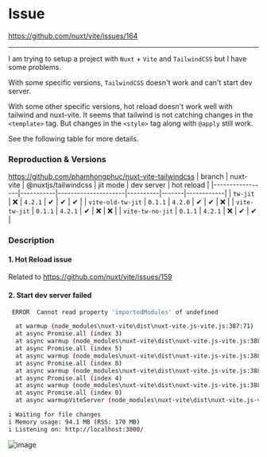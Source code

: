 # Issue
https://github.com/nuxt/vite/issues/164

-----

I am trying to setup a project with `Nuxt` + `Vite` and `TailwindCSS` but I have some problems.

With some specific versions, `TailwindCSS` doesn't work and can't start dev server.

With some other specific versions, hot reload doesn't work well with tailwind and nuxt-vite.
It seems that tailwind is not catching changes in the `<template>` tag.
But changes in the `<style>` tag along with `@apply` still work.

See the following table for more details.

### Reproduction & Versions
https://github.com/phamhongphuc/nuxt-vite-tailwindcss
| branch          | nuxt-vite | @nuxtjs/tailwindcss | jit mode | dev server | hot reload |
|-----------------|-----------|---------------------|----------|-------|------------|
| `tw-jit`          | ❌         | `4.2.1`             | ✔        | ✔     | ✔          |
| `vite-old-tw-jit` | `0.1.1`   | `4.2.0`            | ✔        | ✔     | ❌          |
| `vite-tw-jit`     | `0.1.1`   | `4.2.1`             | ✔        | ❌     | ❌          |
| `vite-tw-no-jit`  | `0.1.1`   | `4.2.1`             | ❌        | ✔     | ✔          |

### Description

#### 1. Hot Reload issue
Related to https://github.com/nuxt/vite/issues/159
#### 2. Start dev server failed
```bash
 ERROR  Cannot read property 'importedModules' of undefined                                                   14:47:14

  at warmup (node_modules\nuxt-vite\dist\nuxt-vite.js-vite.js:387:71)
  at async Promise.all (index 3)
  at async warmup (node_modules\nuxt-vite\dist\nuxt-vite.js-vite.js:388:5)
  at async Promise.all (index 5)
  at async warmup (node_modules\nuxt-vite\dist\nuxt-vite.js-vite.js:388:5)
  at async Promise.all (index 8)
  at async warmup (node_modules\nuxt-vite\dist\nuxt-vite.js-vite.js:388:5)
  at async Promise.all (index 4)
  at async warmup (node_modules\nuxt-vite\dist\nuxt-vite.js-vite.js:388:5)
  at async Promise.all (index 0)
  at async warmupViteServer (node_modules\nuxt-vite\dist\nuxt-vite.js-vite.js:390:3)

i Waiting for file changes                                                                                    14:47:14
i Memory usage: 94.1 MB (RSS: 170 MB)                                                                         14:47:14
i Listening on: http://localhost:3000/
```

![image](https://user-images.githubusercontent.com/11532116/125583826-103f0460-4327-49ca-b4b7-6e58786dc05f.png)
